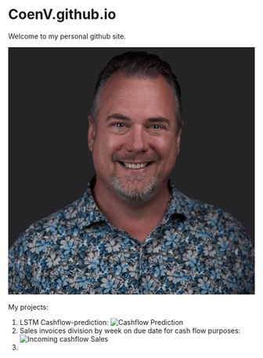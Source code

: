 # CoenV.github.io

Welcome to my personal github site. 

![Picture](/docs/assets/Picture.png)

My projects:
1. LSTM Cashflow-prediction: ![Cashflow Prediction](/Projects/Cashflow_LSTM_prediction.ipynb)
2. Sales invoices division by week on due date for cash flow purposes: ![Incoming cashflow Sales](/Projects/Importsalesbyweek.ipynb)
3. 
   
